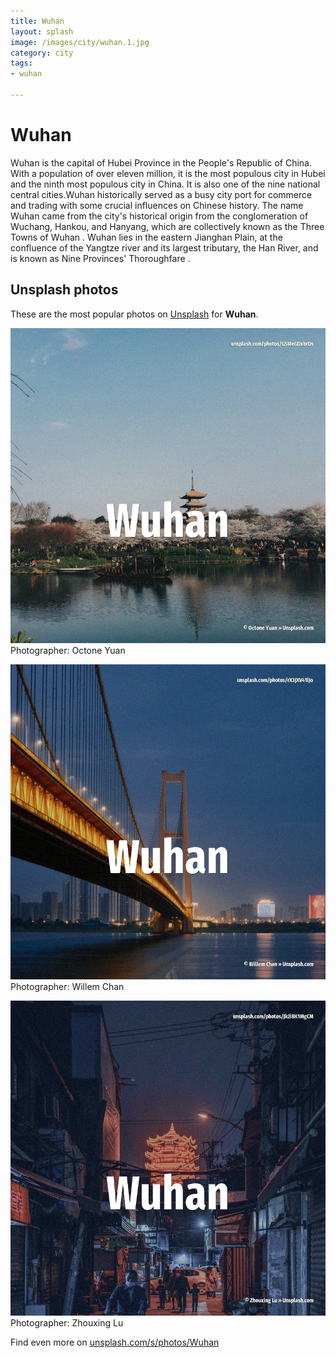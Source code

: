 ```yaml
---
title: Wuhan
layout: splash
image: /images/city/wuhan.1.jpg
category: city
tags:
- wuhan

---
```

# Wuhan

Wuhan  is the capital of Hubei Province in the People's Republic of China. With a population of over eleven million, it is the most populous city in Hubei and the ninth most  populous city in China. It is also one of the nine national central cities.Wuhan historically served as a busy city port  for commerce and trading with some crucial influences on Chinese history. The name Wuhan came from the city's historical origin from the conglomeration of Wuchang, Hankou,  and Hanyang, which are collectively known as the Three Towns of Wuhan . Wuhan lies in the eastern Jianghan Plain, at the confluence of the Yangtze river and its largest  tributary, the Han River, and is known as Nine Provinces' Thoroughfare . 

 
## Unsplash photos
These are the most popular photos on [Unsplash](https://unsplash.com) for **Wuhan**.
 
![Wuhan](/images/city/wuhan.1.jpg)
Photographer:  Octone Yuan
 
![Wuhan](/images/city/wuhan.2.jpg)
Photographer:  Willem Chan
 
![Wuhan](/images/city/wuhan.3.jpg)
Photographer:  Zhouxing Lu
 
Find even more on [unsplash.com/s/photos/Wuhan](https://unsplash.com/s/photos/Wuhan)
 

